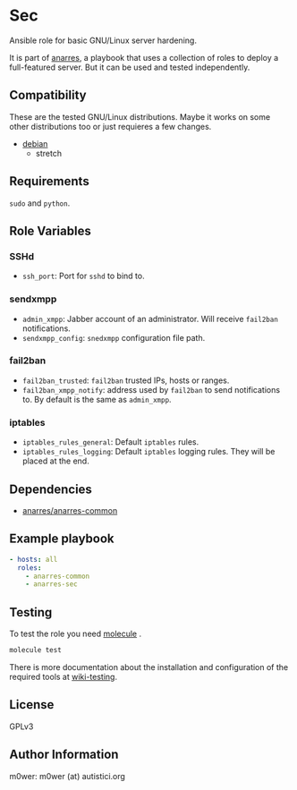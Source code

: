 # Sec

Ansible role for basic GNU/Linux server hardening.

It is part of [anarres](https://git.hdg.sh/anarres/anarres), a playbook that
uses a collection of roles to deploy a full-featured server. But it can be used
and tested independently.

## Compatibility

These are the tested GNU/Linux distributions. Maybe it works on some other
distributions too or just requieres a few changes.

* [debian](https://www.debian.org/)
	* stretch

## Requirements

`sudo` and `python`.

## Role Variables

### SSHd

* `ssh_port`: Port for `sshd` to bind to.

### sendxmpp

* `admin_xmpp`: Jabber account of an administrator. Will receive `fail2ban`
notifications.
* `sendxmpp_config`: `snedxmpp` configuration file path.

### fail2ban

* `fail2ban_trusted`: `fail2ban` trusted IPs, hosts or ranges.
* `fail2ban_xmpp_notify`: address used by `fail2ban` to send notifications to.
By default is the same as `admin_xmpp`.

### iptables

* `iptables_rules_general`: Default `iptables` rules.
* `iptables_rules_logging`: Default `iptables` logging rules. They will be
placed at the end.

## Dependencies

* [anarres/anarres-common](https://git.hdg.sh/anarres/anarres-common)

## Example playbook

```yaml
- hosts: all
  roles:
  	- anarres-common
    - anarres-sec
```

## Testing

To test the role you need [molecule](http://molecule.readthedocs.io/en/latest/)
.

```bash
molecule test
```

There is more documentation about the installation and configuration of the
required tools at
[wiki-testing](https://git.hdg.sh/anarres/anarres/wiki/testing).

## License

GPLv3

## Author Information

m0wer: m0wer (at) autistici.org
